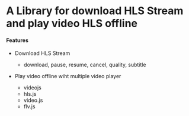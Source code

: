 # A Library for download HLS Stream and play video HLS offline

#### Features

- Download HLS Stream
  + download, pause, resume, cancel, quality, subtitle

- Play video offline wiht multiple video player
  + videojs
  + hls.js
  + video.js
  + flv.js
